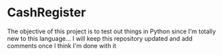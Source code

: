 # CashRegister

The objective of this project is to test out things in Python since I'm totally new to this language...
I will keep this repository updated and add comments once I think I'm done with it
 
